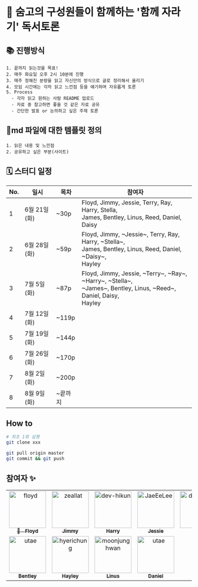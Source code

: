 # 🎉 숨고의 구성원들이 함께하는 '함께 자라기' 독서토론

## 📚 진행방식

```
1. 끝까지 읽는것을 목표!
2. 매주 화요일 오후 2시 10분에 진행
3. 매주 정해진 분량을 읽고 자신만의 방식으로 글로 정리해서 올리기
4. 모임 시간에는 각자 읽고 느낀점 등을 얘기하며 자유롭게 토론
5. Process
  - 각자 읽고 원하는 사람 README 업로드
  - 자료 중 참고하면 좋을 것 같은 자료 공유
  - 간단한 발표 or 논의하고 싶은 주제 토론
```

## 🎈md 파일에 대한 템플릿 정의

```
1. 읽은 내용 및 느낀점
2. 공유하고 싶은 부분(사이트)
```

## 🗓 스터디 일정

| No. | 일시              | 목차                           | 참여자 |
|-----|-----------------|------------------------------| ------------------------ |
| 1   | 6월 21일 (화)     | ~30p                          | Floyd, Jimmy, Jessie, Terry, Ray, Harry, Stella,<br />James, Bentley, Linus, Reed, Daniel, Daisy |
| 2   | 6월 28일 (화)     | ~59p                          | Floyd, Jimmy, ~Jessie~, Terry, Ray, Harry, ~Stella~,<br />James, Bentley, Linus, Reed, Daniel, ~Daisy~,<br/>Hayley |
| 3   | 7월  5일 (화)     | ~87p                          | Floyd, Jimmy, Jessie, ~Terry~, ~Ray~, ~Harry~, ~Stella~,<br />~James~, Bentley, Linus, ~Reed~, Daniel, Daisy,<br/>Hayley |
| 4   | 7월 12일 (화)     | ~119p                         |  |
| 5   | 7월 19일 (화)     | ~144p                         |  |
| 6   | 7월 26일 (화)     | ~170p                         |  |
| 7   | 8월  2일 (화)     | ~200p                         |  |
| 8   | 8월  9일 (화)     | ~끝까지                         |  |


## How to

```bash
# 최초 1회 실행
git clone xxx
```

```bash
git pull origin master
git commit && git push
```

## 참여자 :sparkles:

<table>
    <tr>
        <td align="center">
            <a href="https://github.com/floydkim">
                <img src="https://avatars.githubusercontent.com/u/22050211?v=4" width="100;" alt="floyd"/>
                <br />
                <sub>👑　<b>Floyd</b></sub>
            </a>
        </td>
        <td align="center">
            <a href="https://github.com/zeallat">
                <img src="https://avatars.githubusercontent.com/u/7078066?v=4" width="100;" alt="zeallat"/>
                <br />
                <sub><b>Jimmy</b></sub>
            </a>
        </td>
        <td align="center">
            <a href="https://github.com/dev-hikun">
                <img src="https://avatars0.githubusercontent.com/u/76590935?v=4" width="100;" alt="dev-hikun"/>
                <br />
                <sub><b>Harry</b></sub>
            </a>
        </td>
        <td align="center">
            <a href="https://github.com/JaeEeLee">
                <img src="https://avatars2.githubusercontent.com/u/38426064?v=4" width="100;" alt="JaeEeLee"/>
                <br />
                <sub><b>Jessie</b></sub>
            </a>
        </td>
        <td align="center">
            <a href="https://github.com/daisy-de">
                <img src="https://avatars.githubusercontent.com/u/75609082?v=4" width="100;" alt="daisy-de"/>
                <br />
                <sub><b>Daisy</b></sub>
            </a>
        </td>
        <td align="center">
            <a href="https://github.com/ray-soomgo">
                <img src="https://avatars.githubusercontent.com/u/104608754?v=4" width="100;" alt="Ray"/>
                <br />
                <sub><b>Ray</b></sub>
            </a>
        </td>
        <td align="center">
            <a href="https://github.com/yhl0519">
                <img src="https://avatars2.githubusercontent.com/u/62636978?v=4" width="100;" alt="yhl0519"/>
                <br />
                <sub><b>Stella</b></sub>
            </a>
        </td>
        </tr>
        <tr>
        <td align="center">
            <a href="https://github.com/utae">
                <img src="https://avatars.githubusercontent.com/u/16933515?v=4" width="100;" alt="utae"/>
                <br />
                <sub><b>Bentley</b></sub>
            </a>
        </td>
        <td align="center">
            <a href="https://github.com/hyerichung">
                <img src="https://avatars.githubusercontent.com/u/64633218?v=4" width="100;" alt="hyerichung"/>
                <br />
                <sub><b>Hayley</b></sub>
            </a>
        </td>
        <td align="center">
            <a href="https://github.com/moonjunghwan">
                <img src="https://avatars2.githubusercontent.com/u/5405499?v=4" width="100;" alt="moonjunghwan"/>
                <br />
                <sub><b>Linus</b></sub>
            </a>
        </td>
        <td align="center">
            <a href="https://github.com/JinleeJeong">
                <img src="https://avatars.githubusercontent.com/u/45163013?v=4" width="100;" alt="utae"/>
                <br />
                <sub><b>Daniel</b></sub>
            </a>
        </td>
        <td align="center">
                <div width="100;" alt="Reed"/>
                <br />
                <sub><b>Reed</b></sub>
        </td>
        <td align="center">
                <div width="100;" alt="Terry"/>
                <br />
                <sub><b>Terry</b></sub>
        </td>
    </tr>
</table>
